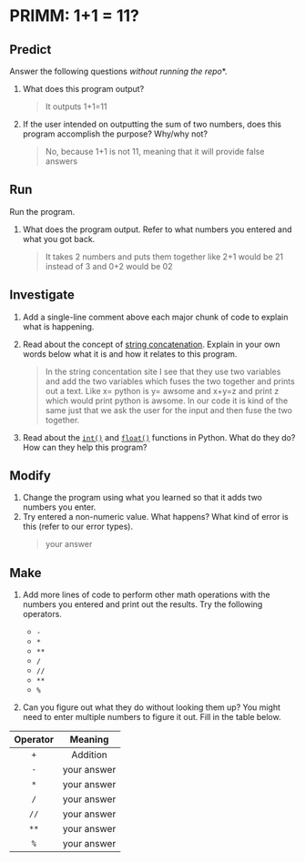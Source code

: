 # PRIMM: 1+1 = 11?

## Predict
Answer the following questions *without running the repo**.

1. What does this program output?
    > It outputs 1+1=11

2. If the user intended on outputting the sum of two numbers, does this program accomplish the purpose? Why/why not?
    > No, because 1+1 is not 11, meaning that it will provide false answers

## Run
Run the program. 

1. What does the program output. Refer to what numbers you entered and what you got back.
    > It takes 2 numbers and puts them together like 2+1 would be 21 instead of 3 and 0+2 would be 02 


## Investigate
1. Add a single-line comment above each major chunk of code to explain what is happening.
2. Read about the concept of [string concatenation](https://www.w3schools.com/python/gloss_python_string_concatenation.asp). Explain in your own words below what it is and how it relates to this program.
    > In the string concentation site I see that they use two variables and add the two variables which fuses the two together and prints out a text. Like x= python is  y= awsome and x+y=z and print z which would print python is awsome. In our code it is kind of the same just that we ask the user for the input and then fuse the two together.

3. Read about the [`int()`](https://www.w3schools.com/python/ref_func_int.asp) and [`float()`](https://www.w3schools.com/python/ref_func_float.asp) functions in Python. What do they do? How can they help this program?
    > 

## Modify
1. Change the program using what you learned so that it adds two numbers you enter.
2. Try entered a non-numeric value. What happens? What kind of error is this (refer to our error types).
    > your answer

## Make
1. Add more lines of code to perform other math operations with the numbers you entered and print out the results. Try the following operators. 
    - `-`
    - `*`
    - `**`
    - `/`
    - `//`
    - `**`
    - `%`

2. Can you figure out what they do without looking them up? You might need to enter multiple numbers to figure it out. Fill in the table below.

| Operator | Meaning |
|  :---:    |   :---:   |  
|   `+`    | Addition |
|   `-`    | your answer |
|   `*`    | your answer |
|   `/`    | your answer |
|   `//`    | your answer |
|   `**`    | your answer |
|   `%`    | your answer |

